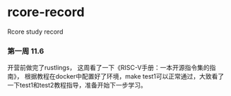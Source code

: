 # rcore-record
Rcore study record
### 第一周 11.6
开营前做完了rustlings， 这周看了一下《RISC-V手册：一本开源指令集的指南》， 根据教程在docker中配置好了环境，make test1可以正常通过，大致看了一下test1和test2教程指导，准备开始下一步学习。
